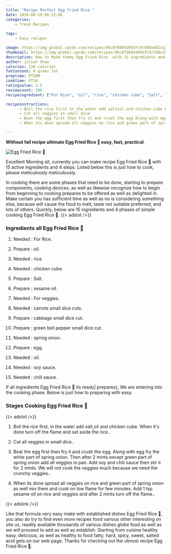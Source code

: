 ```yaml
---
title: "Recipe Perfect Egg Fried Rice "
date: 2020-08-19 06:52:06
categories:
    - Trend Recipes
    
tags:
    - Easy recipes

image: https://img-global.cpcdn.com/recipes/96c8f8845d95dfc9/680x482cq70/egg-fried-rice-🍚-recipe-main-photo.jpg
thumbnail: https://img-global.cpcdn.com/recipes/96c8f8845d95dfc9/350x250cq70/egg-fried-rice-🍚-recipe-main-photo.jpg
description: How to Make Yummy Egg Fried Rice  with 15 ingredients and 4 stages of easy cooking.
author: Julian Shaw
calories: 126 calories
fatContent: 8 grams fat
preptime: PT20M
cooktime: PT1H
ratingvalue: 3.5
reviewcount: 206
recipeingredient: ["For Rice", "oil", "rice", "chicken cube", "Salt", "sesame oil", "For veggies", "carrots small dice cuts", "cabbage small dice cut", "green bell pepper small dice cut", "spring onion", "egg", "oil", "soy sauce", "chili sauce"]

recipeinstructions: 
      - Boil the rice first in the water add saltoil and chicken cube When its done turn off the flame and set aside the rice 
      - Cut all veggies in small dice 
      - Beat the egg first then fry it and crush the egg Along with egg fry the white part of spring onion Then after 2 mints except green part of spring onion add all veggies in pan Add soy and chili sauce then stir it for 2 mints We will not cook the veggies much because we need the crunchy veggies 
      - When its done spread all veggies on rice and green part of spring onion as well mix them and cook on low flame for few minutes Add 1 tsp sesame oil on rice and veggies and after 2 mints turn off the flame

---
```




**Without fail recipe ultimate Egg Fried Rice 🍚 easy, fast, practical**. 


![Egg Fried Rice 🍚](https://img-global.cpcdn.com/recipes/96c8f8845d95dfc9/680x482cq70/egg-fried-rice-🍚-recipe-main-photo.jpg "Egg Fried Rice 🍚")




Excellent Morning all, currently you can make recipe Egg Fried Rice 🍚 with 15 active ingredients and 4 steps. Listed below this is just how to cook, please meticulously meticulously.

In cooking there are some phases that need to be done, starting to prepare components, cooking devices, as well as likewise recognize how to begin from beginning to cooking prepares to be offered as well as delighted in. Make certain you has sufficient time as well as no is considering something else, because will cause the food to melt, taste not suitable preferred, and lots of others. Quickly, below are 15 ingredients and 4 phases of simple cooking Egg Fried Rice 🍚.
{{< adstxt />}}

### Ingredients all Egg Fried Rice 🍚


1. Needed  : For Rice.

1. Prepare  : oil.

1. Needed  : rice.

1. Needed  : chicken cube.

1. Prepare  : Salt.

1. Prepare  : sesame oil.

1. Needed  : For veggies.

1. Needed  : carrots small dice cuts.

1. Prepare  : cabbage small dice cut.

1. Prepare  : green bell pepper small dice cut.

1. Needed  : spring onion.

1. Prepare  : egg.

1. Needed  : oil.

1. Needed  : soy sauce.

1. Needed  : chili sauce.



If all ingredients Egg Fried Rice 🍚 its ready| prepares}, We are entering into the cooking phase. Below is just how to preparing with easy.

### Stages Cooking Egg Fried Rice 🍚

{{< adstxt />}}


1. Boil the rice first, in the water add salt,oil and chicken cube. When it&#39;s done turn off the flame and set aside the rice..



1. Cut all veggies in small dice..



1. Beat the egg first then fry it and crush the egg. Along with egg fry the white part of spring onion. Then after 2 mints except green part of spring onion add all veggies in pan. Add soy and chili sauce then stir it for 2 mints. We will not cook the veggies much because we need the crunchy veggies..



1. When its done spread all veggies on rice and green part of spring onion as well mix them and cook on low flame for few minutes. Add 1 tsp sesame oil on rice and veggies and after 2 mints turn off the flame..





{{< adslink />}}

Like that formula very easy make with established dishes Egg Fried Rice 🍚, you also do try to find even more recipes food various other interesting on site us, readily available thousands of various dishes globe food as well as we will proceed to add as well as establish. Starting from cuisine healthy easy, delicious, as well as healthy to food fatty, hard, spicy, sweet, salted acid gets on our web page. Thanks for checking out the utmost recipe Egg Fried Rice 🍚.
